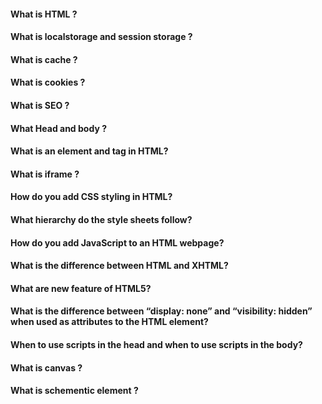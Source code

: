 #### What is HTML ?

#### What is localstorage and session storage ?

#### What is cache ?

#### What is cookies ?

#### What is SEO ?

#### What Head and body ?

#### What is an element and tag in HTML?

#### What is iframe ?

#### How do you add CSS styling in HTML?

#### What hierarchy do the style sheets follow?

#### How do you add JavaScript to an HTML webpage?

#### What is the difference between HTML and XHTML?

#### What are new feature of HTML5?

#### What is the difference between “display: none” and “visibility: hidden” when used as attributes to the HTML element?

#### When to use scripts in the head and when to use scripts in the body?

#### What is canvas ?

#### What is schementic element ?
